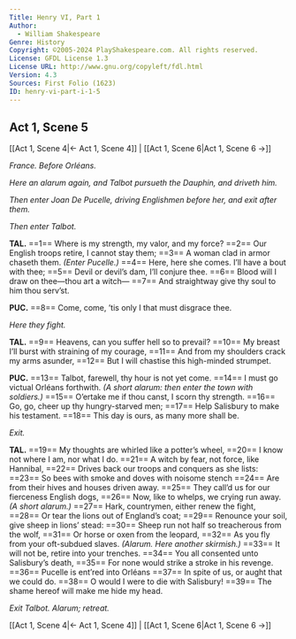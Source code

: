 ```yaml
---
Title: Henry VI, Part 1
Author: 
  - William Shakespeare
Genre: History
Copyright: ©2005-2024 PlayShakespeare.com. All rights reserved.
License: GFDL License 1.3
License URL: http://www.gnu.org/copyleft/fdl.html
Version: 4.3
Sources: First Folio (1623)
ID: henry-vi-part-i-1-5
---
```


## Act 1, Scene 5
[[Act 1, Scene 4|← Act 1, Scene 4]] | [[Act 1, Scene 6|Act 1, Scene 6 →]]

*France. Before Orléans.*

*Here an alarum again, and Talbot pursueth the Dauphin, and driveth him.*

*Then enter Joan De Pucelle, driving Englishmen before her, and exit after them.*

*Then enter Talbot.*

**TAL.**
==1== Where is my strength, my valor, and my force?
==2== Our English troops retire, I cannot stay them;
==3== A woman clad in armor chaseth them.
*(Enter Pucelle.)*
==4== Here, here she comes. I’ll have a bout with thee;
==5== Devil or devil’s dam, I’ll conjure thee.
==6== Blood will I draw on thee—thou art a witch⁠—
==7== And straightway give thy soul to him thou serv’st.

**PUC.**
==8== Come, come, ’tis only I that must disgrace thee.

*Here they fight.*

**TAL.**
==9== Heavens, can you suffer hell so to prevail?
==10== My breast I’ll burst with straining of my courage,
==11== And from my shoulders crack my arms asunder,
==12== But I will chastise this high-minded strumpet.

**PUC.**
==13== Talbot, farewell, thy hour is not yet come.
==14== I must go victual Orléans forthwith.
*(A short alarum: then enter the town with soldiers.)*
==15== O’ertake me if thou canst, I scorn thy strength.
==16== Go, go, cheer up thy hungry-starved men;
==17== Help Salisbury to make his testament.
==18== This day is ours, as many more shall be.

*Exit.*

**TAL.**
==19== My thoughts are whirled like a potter’s wheel,
==20== I know not where I am, nor what I do.
==21== A witch by fear, not force, like Hannibal,
==22== Drives back our troops and conquers as she lists:
==23== So bees with smoke and doves with noisome stench
==24== Are from their hives and houses driven away.
==25== They call’d us for our fierceness English dogs,
==26== Now, like to whelps, we crying run away.
*(A short alarum.)*
==27== Hark, countrymen, either renew the fight,
==28== Or tear the lions out of England’s coat;
==29== Renounce your soil, give sheep in lions’ stead:
==30== Sheep run not half so treacherous from the wolf,
==31== Or horse or oxen from the leopard,
==32== As you fly from your oft-subdued slaves.
*(Alarum. Here another skirmish.)*
==33== It will not be, retire into your trenches.
==34== You all consented unto Salisbury’s death,
==35== For none would strike a stroke in his revenge.
==36== Pucelle is ent’red into Orléans
==37== In spite of us, or aught that we could do.
==38== O would I were to die with Salisbury!
==39== The shame hereof will make me hide my head.

*Exit Talbot. Alarum; retreat.*

[[Act 1, Scene 4|← Act 1, Scene 4]] | [[Act 1, Scene 6|Act 1, Scene 6 →]]